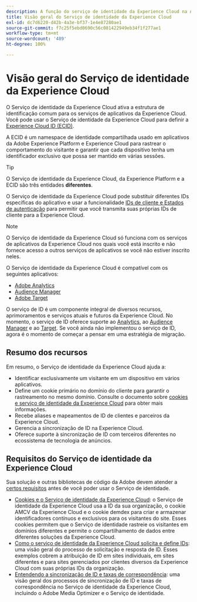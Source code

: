 ```yaml
---
description: A função do serviço de identidade da Experience Cloud na Adobe Experience Cloud.
title: Visão geral do Serviço de identidade da Experience Cloud
exl-id: dc7d6220-d42b-4a3e-bf37-1e4e87280ae1
source-git-commit: f7c25f5ebd0690c56c081422949eb34f1f277ae1
workflow-type: tm+mt
source-wordcount: '489'
ht-degree: 100%

---
```


# Visão geral do Serviço de identidade da Experience Cloud

O Serviço de identidade da Experience Cloud ativa a estrutura de identificação comum para os serviços de aplicativos da Experience Cloud. Você pode usar o Serviço de identidade da Experience Cloud para definir a [Experience Cloud ID (ECID)](https://experienceleague.adobe.com/docs/experience-platform/identity/ecid.html?lang=pt-BR).

A ECID é um namespace de identidade compartilhada usado em aplicativos da Adobe Experience Platform e Experience Cloud para rastrear o comportamento do visitante e garantir que cada dispositivo tenha um identificador exclusivo que possa ser mantido em várias sessões.

>[!TIP]
>
>O Serviço de identidade da Experience Cloud, da Experience Platform e a ECID são três entidades **diferentes**.

O Serviço de identidade da Experience Cloud pode substituir diferentes IDs específicas do aplicativo e usar a funcionalidade [IDs de cliente e Estados de autenticação](/help/reference/authenticated-state.md) para permitir que você transmita suas próprias IDs de cliente para a Experience Cloud.

>[!NOTE]
>
>O Serviço de identidade da Experience Cloud só funciona com os serviços de aplicativos da Experience Cloud nos quais você está inscrito e não fornece acesso a outros serviços de aplicativos se você não estiver inscrito neles.

O Serviço de identidade da Experience Cloud é compatível com os seguintes aplicativos:

* [Adobe Analytics](https://business.adobe.com/br/products/analytics/web-analytics.html)
* [Audience Manager](https://business.adobe.com/br/products/audience-manager/adobe-audience-manager.html)
* [Adobe Target](https://business.adobe.com/br/products/target/adobe-target.html)

O serviço de ID é um componente integral de diversos recursos, aprimoramentos e serviços atuais e futuros da Experience Cloud. No momento, o serviço de ID oferece suporte ao [Analytics](http://www.adobe.com/br/marketing-cloud/web-analytics.html), ao [Audience Manager](http://www.adobe.com/br/marketing-cloud/data-management-platform.html) e ao [Target](http://www.adobe.com/br/marketing-cloud/testing-targeting.html). Se você ainda não implementou o serviço de ID, agora é o momento de começar a pensar em uma estratégia de migração.

## Resumo dos recursos

Em resumo, o Serviço de identidade da Experience Cloud ajuda a:

* Identificar exclusivamente um visitante em um dispositivo em vários aplicativos.
* Define um cookie primário no domínio do cliente para garantir o rastreamento no mesmo domínio. Consulte o documento sobre [cookies e serviço de identidade da Experience Cloud](./cookies.md) para obter mais informações.
* Recebe aliases e mapeamentos de ID de clientes e parceiros da Experience Cloud.
* Gerencia a sincronização de ID na Experience Cloud.
* Oferece suporte à sincronização de ID com terceiros diferentes no ecossistema de tecnologia de anúncios.

## Requisitos do Serviço de identidade da Experience Cloud

Sua solução e outras bibliotecas de código da Adobe devem atender a [certos requisitos](/help/reference/requirements.md) antes de você poder usar o Serviço de identidade.

* [Cookies e o Serviço de identidade da Experience Cloud](cookies.md): o Serviço de identidade da Experience Cloud usa a ID da sua organização, o cookie AMCV da Experience Cloud e o cookie demdex para criar e armazenar identificadores contínuos e exclusivos para os visitantes do site. Esses cookies permitem que o Serviço de identidade rastreie os visitantes em domínios diferentes e permite o compartilhamento de dados entre diferentes soluções da Experience Cloud.
* [Como o serviço de identidade da Experience Cloud solicita e define IDs](id-request.md): uma visão geral do processo de solicitação e resposta de ID. Esses exemplos cobrem a atribuição de ID em sites individuais, em sites diferentes e para sites gerenciados por clientes diversos da Experience Cloud com suas próprias IDs da organização.
* [Entendendo a sincronização de ID e taxas de correspondência](match-rates.md): uma visão geral dos processos de sincronização de ID e taxas de correspondência no Serviço de identidade da Experience Cloud, incluindo o Adobe Media Optimizer e o Serviço de identidade.
